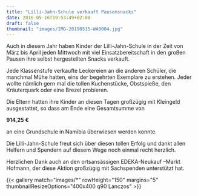 ```yaml
---
title: "Lilli-Jahn-Schule verkauft Pausensnacks"
date: 2016-05-16T19:53:49+02:00
draft: false
thumbnail: "images/IMG-20190515-WA0004.jpg"
---
```


Auch in diesem Jahr haben Kinder der Lilli-Jahn-Schule in der Zeit von März bis April jeden Mittwoch mit viel Einsatzbereitschaft in den großen Pausen  ihre selbst hergestellten Snacks verkauft.

Jede Klassenstufe verkaufte Leckereien an die anderen Schüler, die manchmal Mühe hatten, eins der begehrten Exemplare zu erstehen. Jeder wollte nämlich gern mal die tollen Kuchenstücke, Obstspieße, den Kräuterquark oder eine Brezel probieren.

Die Eltern hatten ihre Kinder an diesen Tagen großzügig mit Kleingeld ausgestattet, so dass am Ende eine Gesamtsumme von

**914,25 €**

an eine Grundschule in Namibia überwiesen werden konnte.

Die Lilli-Jahn-Schule freut sich über diesen tollen Erfolg und dankt allen Helfern und Spendern auf diesem Wege noch einmal recht herzlich.

Herzlichen Dank auch an den ortsansässigen EDEKA-Neukauf –Markt Hofmann, der diese Aktion großzügig mit Sachspenden unterstützt hat.

{{< gallery match="images/*" rowHeight="150" margins="5" thumbnailResizeOptions="400x400 q90 Lanczos" >}}